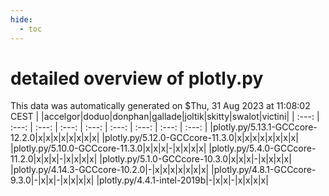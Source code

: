 ```yaml
---
hide:
  - toc
---
```


detailed overview of plotly.py
==============================


This data was automatically generated on $Thu, 31 Aug 2023 at 11:08:02 CEST
| |accelgor|doduo|donphan|gallade|joltik|skitty|swalot|victini|
| :---: | :---: | :---: | :---: | :---: | :---: | :---: | :---: | :---: |
|plotly.py/5.13.1-GCCcore-12.2.0|x|x|x|x|x|x|x|x|
|plotly.py/5.12.0-GCCcore-11.3.0|x|x|x|x|x|x|x|x|
|plotly.py/5.10.0-GCCcore-11.3.0|x|x|x|-|x|x|x|x|
|plotly.py/5.4.0-GCCcore-11.2.0|x|x|x|-|x|x|x|x|
|plotly.py/5.1.0-GCCcore-10.3.0|x|x|x|-|x|x|x|x|
|plotly.py/4.14.3-GCCcore-10.2.0|-|x|x|x|x|x|x|x|
|plotly.py/4.8.1-GCCcore-9.3.0|-|x|x|-|x|x|x|x|
|plotly.py/4.4.1-intel-2019b|-|x|x|-|x|x|x|x|
